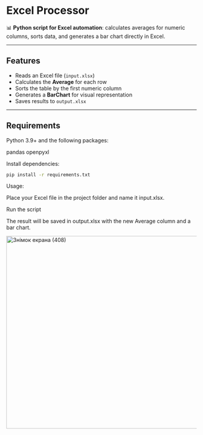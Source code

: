 # Excel Processor

📊 **Python script for Excel automation**: calculates averages for numeric columns, sorts data, and generates a bar chart directly in Excel.

---

## Features

- Reads an Excel file (`input.xlsx`)
- Calculates the **Average** for each row
- Sorts the table by the first numeric column
- Generates a **BarChart** for visual representation
- Saves results to `output.xlsx`

---

## Requirements

Python 3.9+ and the following packages:

pandas
openpyxl

Install dependencies:


```bash
pip install -r requirements.txt
```

Usage:

Place your Excel file in the project folder and name it input.xlsx.

Run the script

The result will be saved in output.xlsx with the new Average column and a bar chart.

<img width="680" height="511" alt="Знімок екрана (408)" src="https://github.com/user-attachments/assets/758b3316-d04c-4844-a225-e3b9f92ce707" />

